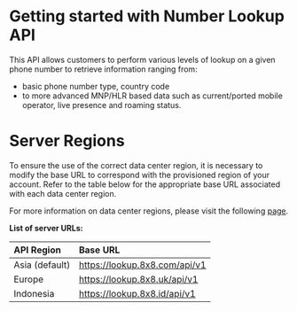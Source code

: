 # Getting started with Number Lookup API

This API allows customers to perform various levels of lookup on a given phone number to retrieve information ranging from:

- basic phone number type, country code
- to more advanced MNP/HLR based data such as current/ported mobile operator, live presence and roaming status.

# Server Regions

To ensure the use of the correct data center region, it is necessary to modify the base URL to correspond with the provisioned region of your account. Refer to the table below for the appropriate base URL associated with each data center region.

For more information on data center regions, please visit the following [page](/connect/docs/data-center-region#api-endpoints-and-data-center-region).

**List of server URLs:**

| API Region     | Base URL                        |
| :------------- | :------------------------------ |
| Asia (default) | <https://lookup.8x8.com/api/v1> |
| Europe         | <https://lookup.8x8.uk/api/v1>  |
| Indonesia      | <https://lookup.8x8.id/api/v1>  |
